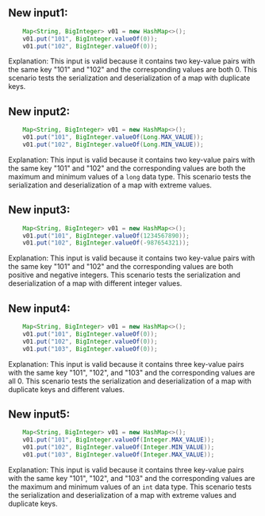 ## New input1:
```java
    Map<String, BigInteger> v01 = new HashMap<>();
    v01.put("101", BigInteger.valueOf(0));
    v01.put("102", BigInteger.valueOf(0));
```
Explanation: This input is valid because it contains two key-value pairs with the same key "101" and "102" and the corresponding values are both 0. This scenario tests the serialization and deserialization of a map with duplicate keys.

## New input2:
```java
    Map<String, BigInteger> v01 = new HashMap<>();
    v01.put("101", BigInteger.valueOf(Long.MAX_VALUE));
    v01.put("102", BigInteger.valueOf(Long.MIN_VALUE));
```
Explanation: This input is valid because it contains two key-value pairs with the same key "101" and "102" and the corresponding values are both the maximum and minimum values of a `long` data type. This scenario tests the serialization and deserialization of a map with extreme values.

## New input3:
```java
    Map<String, BigInteger> v01 = new HashMap<>();
    v01.put("101", BigInteger.valueOf(1234567890));
    v01.put("102", BigInteger.valueOf(-987654321));
```
Explanation: This input is valid because it contains two key-value pairs with the same key "101" and "102" and the corresponding values are both positive and negative integers. This scenario tests the serialization and deserialization of a map with different integer values.

## New input4:
```java
    Map<String, BigInteger> v01 = new HashMap<>();
    v01.put("101", BigInteger.valueOf(0));
    v01.put("102", BigInteger.valueOf(0));
    v01.put("103", BigInteger.valueOf(0));
```
Explanation: This input is valid because it contains three key-value pairs with the same key "101", "102", and "103" and the corresponding values are all 0. This scenario tests the serialization and deserialization of a map with duplicate keys and different values.

## New input5:
```java
    Map<String, BigInteger> v01 = new HashMap<>();
    v01.put("101", BigInteger.valueOf(Integer.MAX_VALUE));
    v01.put("102", BigInteger.valueOf(Integer.MIN_VALUE));
    v01.put("103", BigInteger.valueOf(Integer.MAX_VALUE));
```
Explanation: This input is valid because it contains three key-value pairs with the same key "101", "102", and "103" and the corresponding values are the maximum and minimum values of an `int` data type. This scenario tests the serialization and deserialization of a map with extreme values and duplicate keys.
